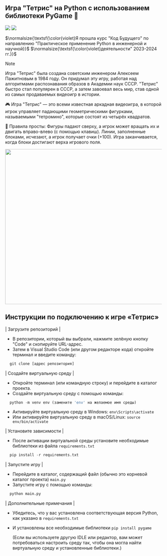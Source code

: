 ## Игра "Тетрис" на Python с использованием библиотеки PyGame 🐍

[![](https://img.shields.io/badge/github(pygame)-blueviolet?style=for-the-badge)](https://github.com/pygame/pygame)
[![](https://img.shields.io/badge/book(pygame)-green?style=for-the-badge)](https://pygame-docs.website.yandexcloud.net/tut/PygameIntro.html)


$\normalsize{\textsf{\color{violet}Я прошла курс "Код Будущего" по направлению "Практическое применение Python в инженерной и научной}}$
$\normalsize{\textsf{\color{violet}деятельности" 2023-2024 гг.}}$


> [!NOTE]
> Игра "Тетрис" была создана советским инженером Алексеем Пажитновым в 1984 году. Он придумал эту игру, работая над алгоритмами распознавания образов в Академии наук СССР. "Тетрис" быстро стал популярен в СССР, а затем завоевал весь мир, став одной из самых продаваемых видеоигр в истории.

🎮 Игра "Тетрис" — это всеми известная аркадная видеоигра, в которой игрок управляет падающими геометрическими фигурками, называемыми "тетромино", которые состоят из четырёх квадратов.

📝 Правила просты:
Фигуры падают сверху, а игрок может вращать их и двигать вправо-влево (с помощью клавиш). Линии, заполненные блоками, исчезают, а игрок получает очки (+100). Игра заканчивается, когда блоки достигают верха игрового поля.

<img src="https://i.ibb.co/vqNHvJY/2024-11-03-035445-1.png" width="700" height="500">

## Инструкции по подключению к игре «Тетрис»

| Загрузите репозиторий |

* В репозитории, который вы выбрали, нажмите зелёную кнопку "Code" и скопируйте URL-адрес.
* Затем в Visual Studio Code (или другом редакторе кода) откройте терминал и введите команду:
  
```python
  git clone [адрес репозитория]
```

| Создайте виртуальную среду |

* Откройте терминал (или командную строку) и перейдите в каталог проекта.
* Создайте виртуальную среду с помощью команды:
  
```python
  python -m venv env (замените 'env' на желаемое имя среды)
```

* Активируйте виртуальную среду в Windows:  `env\Scripts\activate`
* Или активируйте виртуальную среду в macOS/Linux:  `source env/bin/activate`
  
| Установите зависимости |

* После активации виртуальной среды установите необходимые библиотеки из файла `requirements.txt`
 
```python
  pip install -r requirements.txt
```
| Запустите игру |

* Перейдите в каталог, содержащий файл (обычно это корневой каталог проекта) `main.py`
* Запустите игру с помощью команды:
  
```python
  python main.py
```
| Дополнительные примечания |
  
* Убедитесь, что у вас установлена ​​соответствующая версия Python, как указано в `requirements.txt`
* И установлены все необходимые библиотеки `pip install pygame`
  
  (Если вы используете другую IDLE или редактор, вам может потребоваться настроить среду так, чтобы она могла найти виртуальную среду и установленные библиотеки.)
